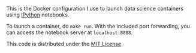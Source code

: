 This is the Docker configuration I use to launch data science containers using [IPython](http://ipython.org/) notebooks.

To launch a container, do `make run`. With the included port forwarding, you can access the notebook server at `localhost:8888`.

This code is distributed under the [MIT License](http://opensource.org/licenses/MIT).
